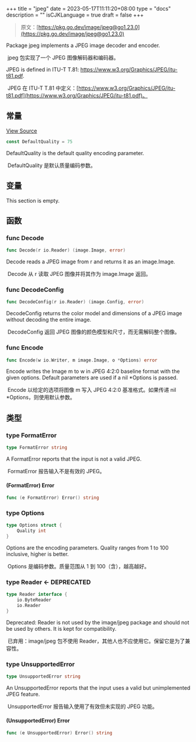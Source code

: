 +++
title = "jpeg"
date = 2023-05-17T11:11:20+08:00
type = "docs"
description = ""
isCJKLanguage = true
draft = false
+++
> 原文：[https://pkg.go.dev/image/jpeg@go1.23.0](https://pkg.go.dev/image/jpeg@go1.23.0)

Package jpeg implements a JPEG image decoder and encoder.

​	 jpeg 包实现了一个 JPEG 图像解码器和编码器。

JPEG is defined in ITU-T T.81: https://www.w3.org/Graphics/JPEG/itu-t81.pdf.

​	JPEG 在 ITU-T T.81 中定义：[https://www.w3.org/Graphics/JPEG/itu-t81.pdf](https://www.w3.org/Graphics/JPEG/itu-t81.pdf)。

## 常量 

[View Source](https://cs.opensource.google/go/go/+/go1.20.1:src/image/jpeg/writer.go;l=565)

``` go 
const DefaultQuality = 75
```

DefaultQuality is the default quality encoding parameter.

​	DefaultQuality 是默认质量编码参数。

## 变量

This section is empty.

## 函数

### func Decode 

``` go 
func Decode(r io.Reader) (image.Image, error)
```

Decode reads a JPEG image from r and returns it as an image.Image.

​	Decode 从 r 读取 JPEG 图像并将其作为 image.Image 返回。

### func DecodeConfig

```go
func DecodeConfig(r io.Reader) (image.Config, error)
```

DecodeConfig returns the color model and dimensions of a JPEG image without decoding the entire image.

​	DecodeConfig 返回 JPEG 图像的颜色模型和尺寸，而无需解码整个图像。

### func Encode

```go
func Encode(w io.Writer, m image.Image, o *Options) error
```

Encode writes the Image m to w in JPEG 4:2:0 baseline format with the given options. Default parameters are used if a nil *Options is passed.

​	Encode 以给定的选项将图像 m 写入 JPEG 4:2:0 基准格式。如果传递 nil *Options，则使用默认参数。

## 类型

### type FormatError 

``` go 
type FormatError string
```

A FormatError reports that the input is not a valid JPEG.

​	FormatError 报告输入不是有效的 JPEG。

#### (FormatError) Error 

``` go 
func (e FormatError) Error() string
```

### type Options 

``` go 
type Options struct {
	Quality int
}
```

Options are the encoding parameters. Quality ranges from 1 to 100 inclusive, higher is better.

​	Options 是编码参数。质量范围从 1 到 100（含），越高越好。

### type Reader <- DEPRECATED

```go
type Reader interface {
	io.ByteReader
	io.Reader
}
```

Deprecated: Reader is not used by the image/jpeg package and should not be used by others. It is kept for compatibility.

​	已弃用：image/jpeg 包不使用 Reader，其他人也不应使用它。保留它是为了兼容性。

### type UnsupportedError 

``` go 
type UnsupportedError string
```

An UnsupportedError reports that the input uses a valid but unimplemented JPEG feature.

​	UnsupportedError 报告输入使用了有效但未实现的 JPEG 功能。

#### (UnsupportedError) Error 

``` go 
func (e UnsupportedError) Error() string
```